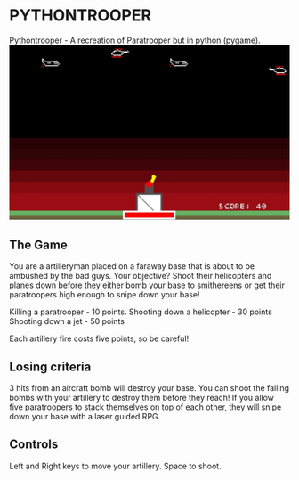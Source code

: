 # PYTHONTROOPER
Pythontrooper - A recreation of Paratrooper but in python (pygame).
![The Game](https://github.com/RelativisticMechanic/PYTHONTROOPER/blob/main/screenshot.jpg)

## The Game
You are a artilleryman placed on a faraway base that is about to be ambushed by the bad guys. Your objective? Shoot their helicopters and planes down before they either bomb your base to smithereens or get their paratroopers high enough to snipe down your base!

Killing a paratrooper - 10 points.
Shooting down a helicopter - 30 points
Shooting down a jet - 50 points

Each artillery fire costs five points, so be careful!

## Losing criteria
3 hits from an aircraft bomb will destroy your base. You can shoot the falling bombs with your artillery to destroy them before they reach!
If you allow five paratroopers to stack themselves on top of each other, they will snipe down your base with a laser guided RPG.

## Controls
Left and Right keys to move your artillery. Space to shoot.


